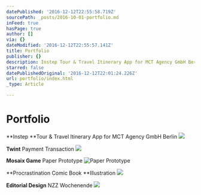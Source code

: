 ```yaml
---
datePublished: '2016-12-12T22:55:58.719Z'
sourcePath: _posts/2016-10-01-portfolio.md
inFeed: true
hasPage: true
author: []
via: {}
dateModified: '2016-12-12T22:55:57.141Z'
title: Portfolio
publisher: {}
description: Instep Tour & Travel Itinerary App for MCT Agency GmbH Berlin
starred: false
datePublishedOriginal: '2016-12-12T22:01:24.226Z'
url: portfolio/index.html
_type: Article

---
```

# Portfolio

**Instep **Tour & Travel Itinerary App for MCT Agency GmbH Berlin
![](https://the-grid-user-content.s3-us-west-2.amazonaws.com/d63bfeba-eabf-45ae-934a-e3ea348bfc5e.gif)

**Twint** Payment Transaction
![](https://the-grid-user-content.s3-us-west-2.amazonaws.com/1e6d69ec-0734-48b8-b1f2-864c13deef24.gif)

**Mosaix Game** Paper Prototype
![Paper Prototype](https://the-grid-user-content.s3-us-west-2.amazonaws.com/265ec4a2-c0d8-4dd3-adbd-2c85c162a5a1.gif)

**Procrastination Comic Book **Illustration
![](https://the-grid-user-content.s3-us-west-2.amazonaws.com/ee610437-244b-48e8-adf5-20637243b3ee.gif)

**Editorial Design** NZZ Wochenende
![](https://the-grid-user-content.s3-us-west-2.amazonaws.com/e63b7ba5-71ce-477b-9a91-f99ac5ba474d.gif)